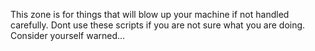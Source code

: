 This zone is for things that will blow up your machine if not handled carefully.
Dont use these scripts if you are not sure what you are doing.
Consider yourself warned...
